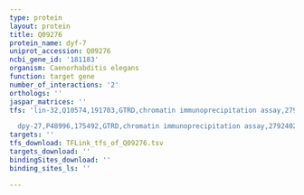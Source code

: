 ```yaml
---
type: protein
layout: protein
title: Q09276
protein_name: dyf-7
uniprot_accession: Q09276
ncbi_gene_id: '181183'
organism: Caenorhabditis elegans
function: target gene
number_of_interactions: '2'
orthologs: ''
jaspar_matrices: ''
tfs: 'lin-32,Q10574,191703,GTRD,chromatin immunoprecipitation assay,27924024%5Buid%5D,No

  dpy-27,P48996,175492,GTRD,chromatin immunoprecipitation assay,27924024%5Buid%5D,No'
targets: ''
tfs_download: TFLink_tfs_of_Q09276.tsv
targets_download: ''
bindingSites_download: ''
binding_sites_ls: ''

---
```

